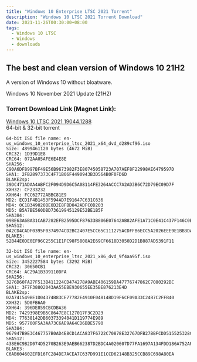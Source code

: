 ```yaml
---
title: "Windows 10 Enterprise LTSC 2021 Torrent"
description: "Windows 10 LTSC 2021 Torrent Download"
date: 2021-11-26T00:30:00+08:00
tags:
  - Windows 10 LTSC
  - Windows
  - downloads
---
```

## The best and clean version of Windows 10 21H2

A version of Windows 10 without bloatware.

Windows 10 November 2021 Update (21H2)

### Torrent Download Link (Magnet Link):

[Windows 10 LTSC 2021 19044.1288](magnet:?xt=urn:btih:6D4033AE458858FA422FCED1C82D53FADBEA7AA8)\
64-bit & 32-bit torrent

```
64-bit ISO file name: en-us_windows_10_enterprise_ltsc_2021_x64_dvd_d289cf96.iso
Size: 4899461120 bytes (4672 MiB)
CRC32: 1D39D1E8
CRC64: 072AA05AFE6E4E8E
SHA256: C90A6DF8997BF49E56B9673982F3E80745058723A707AEF8F22998AE6479597D
SHA1: 2FB2897373C4F71B06F4490943B3D564B0F0FD6D
BLAKE2sp: 39DC471ADAA4ABFC2F094D9D6C5A08114FE3264ACCC7A2AD3B6C72D79EC09D7F
XXH32: CF233232
XXH64: FCC62772ABBC81E9
MD2: ECD1F4B1453F594AD7E91647C631C636
MD4: 0C1B349020BE0D2E8FBD042ADFC0D203
MD5: B5A7BE560DBD73619945129E52BE1B5F
SHA384: 09BE63A6BA31CAB7282EFB2595DCF87633B806E07642AB82AFE1A71C0E41C437F146C0BD290B9EDBB1B34DDE52897EED
SHA512: 0A2CD4CADF0395F0374974CD2BC2407E5CC65C111275ACDFFB6ECC5A2026EEE9E1BB3DA528B35C7F0FF4B64563A74857D5C2149051E281CC09EBD0D1968BE9AA
BLAKE3: 52B44E0DE0EF96C255C1E1FC98F5808A2E69CF6618D3050D2D1B887AD5391F11
```
```
32-bit ISO file name: en-us_windows_10_enterprise_ltsc_2021_x86_dvd_9f4aa95f.iso
Size: 3452227584 bytes (3292 MiB)
CRC32: 30650CB1
CRC64: AC29A1B3D9110DFA
SHA256: 3276D60FA27F513B411224CD474278A9ABE406159BA47776747862C7080292BC
SHA1: 3F7F38802043AA55EBE930655EE35BE876213E4D
BLAKE2sp: 02A741549BE1D04374B83CE77782E4910F04814BD19F6CF09A33C24B7C2FFB40
XXH32: 5D0FB6A0
XXH64: 396DE859CBCDBA36
MD2: 7429398E9B5C8647E8C127017F3C2D23
MD4: 77638142DB60373394041D119774E989
MD5: 957700F5A3AA73C6AE9A64CD6BDE5790
SHA384: 967947B9E3C467757B0AD4E8CD1ACA837F6722C70878E32767DFB27BBFCDD515525328C1BDE8C20B1ED73B48DC34C4C9
SHA512: 438E6C9B2D074D5270B263E9AEB662387D2BDC4A020607D77FA1697A134FDD186A752AF5A93D587D560FDE02D26450725E25B4C3D8B80187914528B3C6062BBD
BLAKE3: C6AB604602EFD16FC284DE7ACEA7C637D991E1CCD62148B325CCB89C698A80EA
```